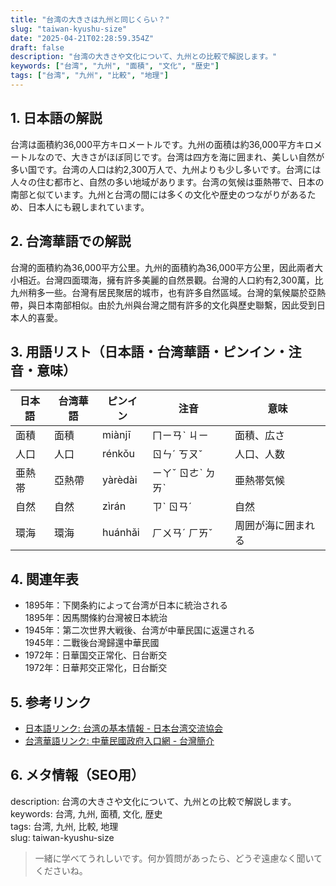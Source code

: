 ```yaml
---
title: "台湾の大きさは九州と同じくらい？"
slug: "taiwan-kyushu-size"
date: "2025-04-21T02:28:59.354Z"
draft: false
description: "台湾の大きさや文化について、九州との比較で解説します。"
keywords: ["台湾", "九州", "面積", "文化", "歴史"]
tags: ["台湾", "九州", "比較", "地理"]
---
```


## 1. 日本語の解説  
台湾は面積約36,000平方キロメートルです。九州の面積は約36,000平方キロメートルなので、大きさがほぼ同じです。台湾は四方を海に囲まれ、美しい自然が多い国です。台湾の人口は約2,300万人で、九州よりも少し多いです。台湾には人々の住む都市と、自然の多い地域があります。台湾の気候は亜熱帯で、日本の南部と似ています。九州と台湾の間には多くの文化や歴史のつながりがあるため、日本人にも親しまれています。

## 2. 台湾華語での解説  
台灣的面積約為36,000平方公里。九州的面積約為36,000平方公里，因此兩者大小相近。台灣四面環海，擁有許多美麗的自然景觀。台灣的人口約有2,300萬，比九州稍多一些。台灣有居民聚居的城市，也有許多自然區域。台灣的氣候屬於亞熱帶，與日本南部相似。由於九州與台灣之間有許多的文化與歷史聯繫，因此受到日本人的喜愛。

## 3. 用語リスト（日本語・台湾華語・ピンイン・注音・意味）  

| 日本語   | 台湾華語 | ピンイン     | 注音    | 意味        |
|-----------|-----------|--------------|-----------|--------------|
| 面積       | 面積     | miànjī     | ㄇㄧㄢˋ ㄐㄧ | 面積、広さ   |
| 人口       | 人口     | rénkǒu     | ㄖㄣˊ ㄎㄡˇ | 人口、人数   |
| 亜熱帯     | 亞熱帶   | yàrèdài   | ㄧㄚˇ ㄖㄜˋ ㄉㄞˋ | 亜熱帯気候   |
| 自然       | 自然     | zìrán     | ㄗˋ ㄖㄢˊ | 自然       |
| 環海       | 環海     | huánhǎi  | ㄏㄨㄢˊ ㄏㄞˇ | 周囲が海に囲まれる |

## 4. 関連年表  
- 1895年：下関条約によって台湾が日本に統治される  
  1895年：因馬關條約台灣被日本統治  
- 1945年：第二次世界大戦後、台湾が中華民国に返還される  
  1945年：二戰後台灣歸還中華民國  
- 1972年：日華国交正常化、日台断交  
  1972年：日華邦交正常化，日台斷交  

## 5. 参考リンク  
- [日本語リンク: 台湾の基本情報 - 日本台湾交流協会](https://www.koryu.or.jp/about/formosan/)
- [台湾華語リンク: 中華民國政府入口網 - 台灣簡介](https://www.taiwan.gov.tw/about.php)

## 6. メタ情報（SEO用）  
description: 台湾の大きさや文化について、九州との比較で解説します。  
keywords: 台湾, 九州, 面積, 文化, 歴史  
tags: 台湾, 九州, 比較, 地理  
slug: taiwan-kyushu-size

> 一緒に学べてうれしいです。何か質問があったら、どうぞ遠慮なく聞いてくださいね。